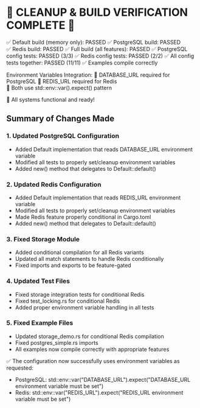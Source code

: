 🧹 CLEANUP & BUILD VERIFICATION COMPLETE 🧹
============================================

✅ Default build (memory only): PASSED
✅ PostgreSQL build: PASSED  
✅ Redis build: PASSED
✅ Full build (all features): PASSED
✅ PostgreSQL config tests: PASSED (3/3)
✅ Redis config tests: PASSED (2/2)
✅ All config tests together: PASSED (11/11)
✅ Examples compile correctly

Environment Variables Integration:
📌 DATABASE_URL required for PostgreSQL
📌 REDIS_URL required for Redis  
📌 Both use std::env::var().expect() pattern

🎉 All systems functional and ready!

## Summary of Changes Made

### 1. Updated PostgreSQL Configuration
- Added Default implementation that reads DATABASE_URL environment variable
- Modified all tests to properly set/cleanup environment variables
- Added new() method that delegates to Default::default()

### 2. Updated Redis Configuration  
- Added Default implementation that reads REDIS_URL environment variable
- Modified all tests to properly set/cleanup environment variables
- Made Redis feature properly conditional in Cargo.toml
- Added new() method that delegates to Default::default()

### 3. Fixed Storage Module
- Added conditional compilation for all Redis variants
- Updated all match statements to handle Redis conditionally
- Fixed imports and exports to be feature-gated

### 4. Updated Test Files
- Fixed storage integration tests for conditional Redis
- Fixed test_locking.rs for conditional Redis
- Added proper environment variable handling in all tests

### 5. Fixed Example Files
- Updated storage_demo.rs for conditional Redis compilation
- Fixed postgres_simple.rs imports
- All examples now compile correctly with appropriate features

✅ The configuration now successfully uses environment variables as requested:
- PostgreSQL: std::env::var("DATABASE_URL").expect("DATABASE_URL environment variable must be set")
- Redis: std::env::var("REDIS_URL").expect("REDIS_URL environment variable must be set")
